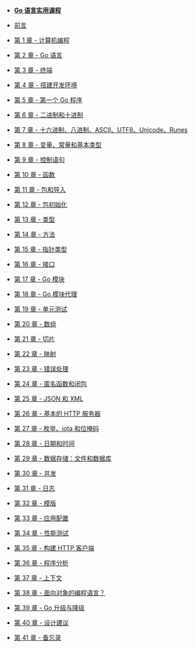 - [**Go 语言实用课程**](/)

- [前言](/00-foreword.md)
- [第 1 章 - 计算机编程](/01-programming_a_computer.md)
- [第 2 章 - Go 语言](02-the_go_language.md)
- [第 3 章 - 终端](03-the_terminal.md)
- [第 4 章 - 搭建开发环境](04-setup_your_dev_environment.md)
- [第 5 章 - 第一个 Go 程序](05-first_go_application.md)
- [第 6 章 - 二进制和十进制](06-binary_and_decimal.md)
- [第 7 章 - 十六进制、八进制、ASCII、UTF8、Unicode、Runes]()
- [第 8 章 - 变量、常量和基本类型]()
- [第 9 章 - 控制语句]()
- [第 10 章 - 函数]()
- [第 11 章 - 包和导入]()
- [第 12 章 - 包初始化]()
- [第 13 章 - 类型]()
- [第 14 章 - 方法]()
- [第 15 章 - 指针类型]()
- [第 16 章 - 接口]()
- [第 17 章 - Go 模块]()
- [第 18 章 - Go 模块代理]()
- [第 19 章 - 单元测试]()
- [第 20 章 - 数组]()
- [第 21 章 - 切片]()
- [第 22 章 - 映射]()
- [第 23 章 - 错误处理]()
- [第 24 章 - 匿名函数和闭包]()
- [第 25 章 - JSON 和 XML]()
- [第 26 章 - 基本的 HTTP 服务器]()
- [第 27 章 - 枚举、iota 和位掩码]()
- [第 28 章 - 日期和时间]()
- [第 29 章 - 数据存储：文件和数据库]()
- [第 30 章 - 并发]()
- [第 31 章 - 日志]()
- [第 32 章 - 模版]()
- [第 33 章 - 应用配置]()
- [第 34 章 - 性能测试]()
- [第 35 章 - 构建 HTTP 客户端]()
- [第 36 章 - 程序分析]()
- [第 37 章 - 上下文]()
- [第 38 章 - 面向对象的编程语言？]()
- [第 39 章 - Go 升级与降级]()
- [第 40 章 - 设计建议]()
- [第 41 章 - 备忘录]()
